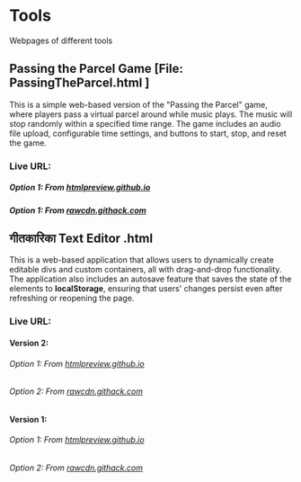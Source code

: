# Tools
 Webpages of different tools

## Passing the Parcel Game [File: PassingTheParcel.html ]

This is a simple web-based version of the "Passing the Parcel" game, where players pass a virtual parcel around while music plays. The music will stop randomly within a specified time range. The game includes an audio file upload, configurable time settings, and buttons to start, stop, and reset the game.

### Live URL: 
##### Option 1: From [htmlpreview.github.io](https://htmlpreview.github.io/?https://github.com/KhemnarMayuresh/Tools/blob/main/Passing%20the%20Parcel%20Game/PassingTheParcel.html)

##### Option 1: From [rawcdn.githack.com](https://rawcdn.githack.com/KhemnarMayuresh/Tools/d63d03564fb59a87508e3c5a153a23b9316b66d7/Passing%20the%20Parcel%20Game/PassingTheParcel.html)


## गीतकारिका Text Editor .html
This is a web-based application that allows users to dynamically create editable divs and custom containers, all with drag-and-drop functionality. The application also includes an autosave feature that saves the state of the elements to **localStorage**, ensuring that users' changes persist even after refreshing or reopening the page. 

### Live URL:

#### Version 2:

###### Option 1: From [htmlpreview.github.io](https://htmlpreview.github.io/?https://github.com/KhemnarMayuresh/Tools/blob/main/%E0%A4%97%E0%A5%80%E0%A4%A4%E0%A4%95%E0%A4%BE%E0%A4%B0%E0%A4%BF%E0%A4%95%E0%A4%BE%20Text%20Editor/%E0%A4%97%E0%A5%80%E0%A4%A4%E0%A4%95%E0%A4%BE%E0%A4%B0%E0%A4%BF%E0%A4%95%E0%A4%BE%20Text%20Editor%20.html)

###### Option 2: From [rawcdn.githack.com](https://rawcdn.githack.com/KhemnarMayuresh/Tools/d63d03564fb59a87508e3c5a153a23b9316b66d7/%E0%A4%97%E0%A5%80%E0%A4%A4%E0%A4%95%E0%A4%BE%E0%A4%B0%E0%A4%BF%E0%A4%95%E0%A4%BE%20Text%20Editor/%E0%A4%97%E0%A5%80%E0%A4%A4%E0%A4%95%E0%A4%BE%E0%A4%B0%E0%A4%BF%E0%A4%95%E0%A4%BE%20Text%20Editor%20.html)

#### Version 1:

###### Option 1: From [htmlpreview.github.io](https://htmlpreview.github.io/?https://github.com/KhemnarMayuresh/Tools/blob/64e57f6094d13a0059acef2f4b16012931fdf5e9/%E0%A4%97%E0%A5%80%E0%A4%A4%E0%A4%95%E0%A4%BE%E0%A4%B0%E0%A4%BF%E0%A4%95%E0%A4%BE%20Text%20Editor%20.html)

###### Option 2: From [rawcdn.githack.com](https://rawcdn.githack.com/KhemnarMayuresh/Tools/64e57f6094d13a0059acef2f4b16012931fdf5e9/%E0%A4%97%E0%A5%80%E0%A4%A4%E0%A4%95%E0%A4%BE%E0%A4%B0%E0%A4%BF%E0%A4%95%E0%A4%BE%20Text%20Editor%20.html)
